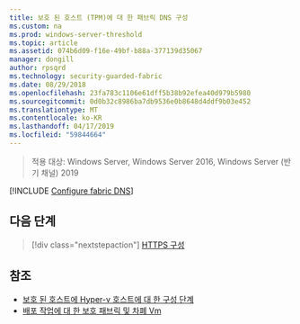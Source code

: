 ```yaml
---
title: 보호 된 호스트 (TPM)에 대 한 패브릭 DNS 구성
ms.custom: na
ms.prod: windows-server-threshold
ms.topic: article
ms.assetid: 074b6d09-f16e-49bf-b88a-377139d35067
manager: dongill
author: rpsqrd
ms.technology: security-guarded-fabric
ms.date: 08/29/2018
ms.openlocfilehash: 23fa783c1106e61dff5b38b92efea40d979b5980
ms.sourcegitcommit: 0d0b32c8986ba7db9536e0b8648d4ddf9b03e452
ms.translationtype: MT
ms.contentlocale: ko-KR
ms.lasthandoff: 04/17/2019
ms.locfileid: "59844664"
---
```

>적용 대상: Windows Server, Windows Server 2016, Windows Server (반기 채널) 2019

[!INCLUDE [Configure fabric DNS](../../../includes/guarded-fabric-configure-fabric-dns.md)] 

## <a name="next-step"></a>다음 단계

>[!div class="nextstepaction"]
[HTTPS 구성](guarded-fabric-configure-hgs-https.md)

## <a name="see-also"></a>참조

- [보호 된 호스트에 Hyper-v 호스트에 대 한 구성 단계](guarded-fabric-configure-hgs-with-authorized-hyper-v-hosts.md)
- [배포 작업에 대 한 보호 패브릭 및 차폐 Vm](guarded-fabric-deploying-hgs-overview.md#deployment-tasks-for-guarded-fabrics-and-shielded-vms)

